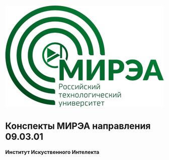 ![MIREA](../assets/MIREA-logo.jpg)

# Конспекты МИРЭА направления 09.03.01
### Институт Искуственного Интелекта